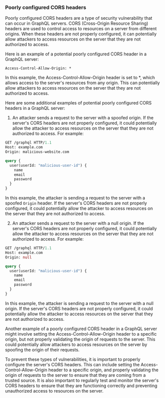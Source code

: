 ### Poorly configured CORS headers

Poorly configured CORS headers are a type of security vulnerability that can occur in GraphQL servers. CORS (Cross-Origin Resource Sharing) headers are used to control access to resources on a server from different origins. When these headers are not properly configured, it can potentially allow attackers to access resources on the server that they are not authorized to access.

Here is an example of a potential poorly configured CORS header in a GraphQL server:

```
Access-Control-Allow-Origin: *
```

In this example, the Access-Control-Allow-Origin header is set to *, which allows access to the server's resources from any origin. This can potentially allow attackers to access resources on the server that they are not authorized to access.

Here are some additional examples of potential poorly configured CORS headers in a GraphQL server:

1. An attacker sends a request to the server with a spoofed origin. If the server's CORS headers are not properly configured, it could potentially allow the attacker to access resources on the server that they are not authorized to access. For example:

```graphql
GET /graphql HTTP/1.1
Host: example.com
Origin: malicious-website.com

query {
  user(userId: "malicious-user-id") {
    name
    email
    password
  }
}
```

In this example, the attacker is sending a request to the server with a spoofed `Origin` header. If the server's CORS headers are not properly configured, it could potentially allow the attacker to access resources on the server that they are not authorized to access.

2. An attacker sends a request to the server with a null origin. If the server's CORS headers are not properly configured, it could potentially allow the attacker to access resources on the server that they are not authorized to access. For example:

```graphql
GET /graphql HTTP/1.1
Host: example.com
Origin: null

query {
  user(userId: "malicious-user-id") {
    name
    email
    password
  }
}
```
In this example, the attacker is sending a request to the server with a null origin. If the server's CORS headers are not properly configured, it could potentially allow the attacker to access resources on the server that they are not authorized to access.

Another example of a poorly configured CORS header in a GraphQL server might involve setting the Access-Control-Allow-Origin header to a specific origin, but not properly validating the origin of requests to the server. This could potentially allow attackers to access resources on the server by spoofing the origin of their requests.

To prevent these types of vulnerabilities, it is important to properly configure the server's CORS headers. This can include setting the Access-Control-Allow-Origin header to a specific origin, and properly validating the origin of requests to the server to ensure that they are coming from a trusted source. It is also important to regularly test and monitor the server's CORS headers to ensure that they are functioning correctly and preventing unauthorized access to resources on the server.

